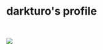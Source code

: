 # darkturo's profile

<div>
<img src="https://img.shields.io/badge/c++-%2300599C.svg?style=for-the-badge&logo=c%2B%2B&logoColor=white" height="17"/>
<img src="https://img.shields.io/badge/go-%2300ADD8.svg?style=for-the-badge&logo=go&logoColor=white" height="17"/>
<img src="https://img.shields.io/badge/rust-%23000000.svg?style=for-the-badge&logo=rust&logoColor=white" height="17"/>
<img src="https://img.shields.io/badge/Python-3776AB?style=for-the-badge&logo=python&logoColor=white" height="17"/>
<img src="https://img.shields.io/badge/Debian-D70A53?style=for-the-badge&logo=debian&logoColor=white" height="17"/>
</div>

<!--
![Profile Views](https://komarev.com/ghpvc/?username=darkturo&color=brightgreen&style=flat)
-->
![](https://hit.yhype.me/github/profile?account_id=802710)
